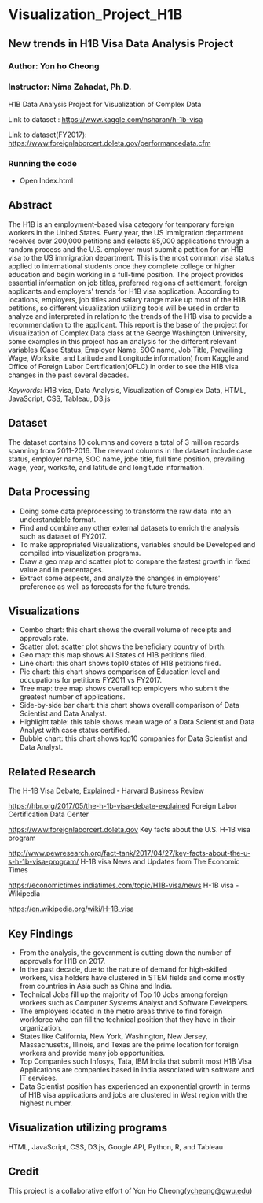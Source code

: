 # Visualization_Project_H1B

##  New trends in H1B Visa Data Analysis Project
### Author: Yon ho Cheong
### Instructor: Nima Zahadat, Ph.D.


H1B Data Analysis Project for Visualization of Complex Data

Link to dataset : https://www.kaggle.com/nsharan/h-1b-visa


Link to dataset(FY2017): https://www.foreignlaborcert.doleta.gov/performancedata.cfm


### Running the code

* Open Index.html


## Abstract

The H1B is an employment-based visa category for temporary foreign workers in the United States. Every year, the US immigration department receives over 200,000 petitions and selects 85,000 applications through a random process and the U.S. employer must submit a petition for an H1B visa to the US immigration department. This is the most common visa status applied to international students once they complete college or higher education and begin working in a full-time position. The project provides essential information on job titles, preferred regions of settlement, foreign applicants and employers' trends for H1B visa application. According to locations, employers, job titles and salary range make up most of the H1B petitions, so different visualization utilizing tools will be used in order to analyze and interpreted in relation to the trends of the H1B visa to provide a recommendation to the applicant. This report is the base of the project for Visualization of Complex Data class at the George Washington University, some examples in this project has an analysis for the different relevant variables (Case Status, Employer Name, SOC name, Job Title, Prevailing Wage, Worksite, and Latitude and Longitude information) from Kaggle and Office of Foreign Labor Certification(OFLC) in order to see the H1B visa changes in the past several decades. 

*Keywords:* H1B visa, Data Analysis, Visualization of Complex Data, HTML, JavaScript, CSS, Tableau, D3.js


## Dataset

The dataset contains 10 columns and covers a total of 3 million records spanning from 2011-2016. The relevant columns in the dataset include case status, employer name, SOC name, jobe title, full time position, prevailing wage, year, worksite, and latitude and longitude information.


## Data Processing

* Doing some data preprocessing to transform the raw data into an understandable format.
* Find and combine any other external datasets to enrich the analysis such as dataset of FY2017.
* To make appropriated Visualizations, variables should be Developed and compiled into visualization programs.
* Draw a geo map and scatter plot to compare the fastest growth in fixed value and in percentages.
* Extract some aspects, and analyze the changes in employers' preference as well as forecasts for the future trends.


## Visualizations

* Combo chart: this chart shows the overall volume of receipts and approvals rate.
* Scatter plot: scatter plot shows the beneficiary country of birth.
* Geo map: this map shows All States of H1B petitions filed.
* Line chart: this chart shows top10 states of H1B petitions filed. 
* Pie chart: this chart shows comparison of Education level and occupations for petitions FY2011 vs FY2017.
* Tree map: tree map shows overall top employers who submit the greatest number of applications.
* Side-by-side bar chart: this chart shows overall comparison of Data Scientist and Data Analyst.
* Highlight table: this table shows mean wage of a Data Scientist and Data Analyst with case status certified.
* Bubble chart: this chart shows top10 companies for Data Scientist and Data Analyst.


## Related Research

The H-1B Visa Debate, Explained - Harvard Business Review

   https://hbr.org/2017/05/the-h-1b-visa-debate-explained
Foreign Labor Certification Data Center

  https://www.foreignlaborcert.doleta.gov
Key facts about the U.S. H-1B visa program

  http://www.pewresearch.org/fact-tank/2017/04/27/key-facts-about-the-u-s-h-1b-visa-program/
H-1B visa News and Updates from The Economic Times

  https://economictimes.indiatimes.com/topic/H1B-visa/news
H-1B visa - Wikipedia

  https://en.wikipedia.org/wiki/H-1B_visa


## Key Findings

* From the analysis, the government is cutting down the number of approvals for H1B on 2017.
* In the past decade, due to the nature of demand for high-skilled workers, visa holders have clustered in STEM fields and come mostly from countries in Asia such as China and India.
* Technical Jobs fill up the majority of Top 10 Jobs among foreign workers such as Computer Systems Analyst and Software Developers.
* The employers located in the metro areas thrive to find foreign workforce who can fill the technical position that they have in their organization.
* States like California, New York, Washington, New Jersey, Massachusetts, Illinois, and Texas are the prime location for foreign workers and provide many job opportunities. 
* Top Companies such Infosys, Tata, IBM India that submit most H1B Visa Applications are companies based in India associated with software and IT services.
* Data Scientist position has experienced an exponential growth in terms of H1B visa applications and jobs are clustered in West region with the highest number.


## Visualization utilizing programs

HTML, JavaScript, CSS, D3.js, Google API, Python, R, and Tableau


## Credit

This project is a collaborative effort of Yon Ho Cheong(ycheong@gwu.edu)
